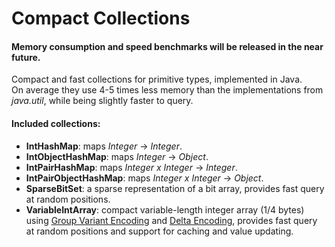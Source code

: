 Compact Collections 
===================

#### Memory consumption and speed benchmarks will be released in the near future.  

Compact and fast collections for primitive types, implemented in Java.  
On average they use 4-5 times less memory than the implementations from *java.util*, while being slightly faster to query.

#### Included collections:  

- **IntHashMap**: maps *Integer* -> *Integer*.
- **IntObjectHashMap**: maps *Integer* -> *Object*.
- **IntPairHashMap**: maps *Integer x Integer* -> *Integer*.
- **IntPairObjectHashMap**: maps *Integer x Integer* -> *Object*.
- **SparseBitSet**: a sparse representation of a bit array, provides fast query at random positions.
- **VariableIntArray**: compact variable-length integer array (1/4 bytes) using [Group Variant Encoding](http://www.stanford.edu/class/cs276/Jeff-Dean-compression-slides.pdf) and [Delta Encoding](http://en.wikipedia.org/wiki/Delta_encoding), provides fast query at random positions and support for caching and value updating.
